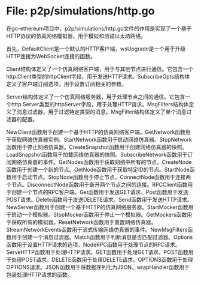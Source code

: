 # File: p2p/simulations/http.go

在go-ethereum项目中，p2p/simulations/http.go文件的作用是实现了一个基于HTTP协议的仿真网络模拟器，用于模拟和测试以太坊网络。

首先，DefaultClient是一个默认的HTTP客户端，wsUpgrade是一个用于升级HTTP连接为WebSocket连接的函数。

Client结构体定义了一个仿真网络客户端，用于与其他节点进行通信。它包含一个http.Client类型的httpClient字段，用于发送HTTP请求。SubscribeOpts结构体定义了客户端订阅选项，用于设置订阅相关的参数。

Server结构体定义了一个仿真网络服务器，用于处理节点之间的通信。它包含一个http.Server类型的httpServer字段，用于处理HTTP请求。MsgFilters结构体定义了消息过滤器，用于过滤特定类型的消息。MsgFilter结构体定义了单个消息过滤器的配置。

NewClient函数用于创建一个基于HTTP的仿真网络客户端。GetNetwork函数用于获取网络仿真器实例。StartNetwork函数用于启动网络仿真器。StopNetwork函数用于停止网络仿真器。CreateSnapshot函数用于创建网络仿真器的快照。LoadSnapshot函数用于加载网络仿真器的快照。SubscribeNetwork函数用于订阅网络仿真器的事件。GetNodes函数用于获取网络中所有的节点。CreateNode函数用于创建一个新的节点。GetNode函数用于获取特定ID的节点。StartNode函数用于启动节点。StopNode函数用于停止节点。ConnectNode函数用于连接两个节点。DisconnectNode函数用于断开两个节点之间的连接。RPCClient函数用于创建一个节点的RPC客户端。Get函数用于发送GET请求。Post函数用于发送POST请求。Delete函数用于发送DELETE请求。Send函数用于发送HTTP请求。NewServer函数用于创建一个基于HTTP的仿真网络服务器。StartMocker函数用于启动一个模拟器。StopMocker函数用于停止一个模拟器。GetMockers函数用于获取所有的模拟器。ResetNetwork函数用于重置网络仿真器。StreamNetworkEvents函数用于流式传输网络仿真器的事件。NewMsgFilters函数用于创建一个消息过滤器。Match函数用于判断消息是否匹配过滤器。Options函数用于设置HTTP请求的选项。NodeRPC函数用于处理节点的RPC请求。ServeHTTP函数用于处理HTTP请求。GET函数用于处理GET请求。POST函数用于处理POST请求。DELETE函数用于处理DELETE请求。OPTIONS函数用于处理OPTIONS请求。JSON函数用于将数据序列化为JSON。wrapHandler函数用于包装处理HTTP请求的函数。

